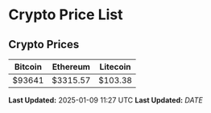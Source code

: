 # Crypto Price List

## Crypto Prices
| Bitcoin | Ethereum | Litecoin |
| ------- | -------- | -------- |
| $93641 | $3315.57 | $103.38 |
**Last Updated:** 2025-01-09 11:27 UTC
**Last Updated:** $DATE$
